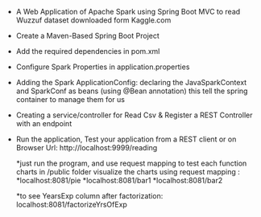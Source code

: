 * A Web Application of Apache Spark using Spring Boot MVC to read Wuzzuf dataset downloaded form Kaggle.com




-  Create a Maven-Based Spring Boot Project
- Add the required dependencies in pom.xml
-  Configure Spark Properties in application.properties
-  Adding the Spark ApplicationConfig: declaring the JavaSparkContext and SparkConf as beans (using @Bean annotation) this tell the spring container to manage them for us
-  Creating a service/controller for Read Csv & Register a REST Controller with an endpoint
-  Run the application, Test your application from a REST client or on Browser
   Url: http://localhost:9999/reading

   
   
   
   
   
   

   *just run the program, and use request mapping to test each function
  charts in /public folder 
  visualize the charts using request mapping :
	*localhost:8081/pie
	*localhost:8081/bar1
	*localhost:8081/bar2

   *to see YearsExp column after factorization:	localhost:8081/factorizeYrsOfExp
 
   